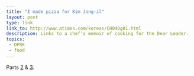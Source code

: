 ```yaml
---
title: "I made pizza for Kim Jong-il"
layout: post
type: link
link_to: http://www.atimes.com/koreas/CH04Dg01.html
description: Links to a chef's memoir of cooking for the Dear Leader.
topics:
 - DPRK
 - food
---
```

Parts [2](http://www.atimes.com/koreas/CH11Dg02.html) & [3](http://www.atimes.com/koreas/CH17Dg03.html).